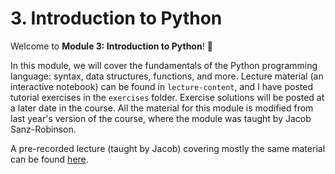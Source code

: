 # 3. Introduction to Python

Welcome to **Module 3: Introduction to Python**! 🐍

In this module, we will cover the fundamentals of the Python programming language: syntax, data structures, functions, and more. Lecture material (an interactive notebook) can be found in `lecture-content`, and I have posted tutorial exercises in the `exercises` folder. Exercise solutions will be posted at a later date in the course. All the material for this module is modified from last year's version of the course, where the module was taught by Jacob Sanz-Robinson.

A pre-recorded lecture (taught by Jacob) covering mostly the same material can be found [here](https://www.youtube.com/watch?v=ml6VkmtLXpA).
